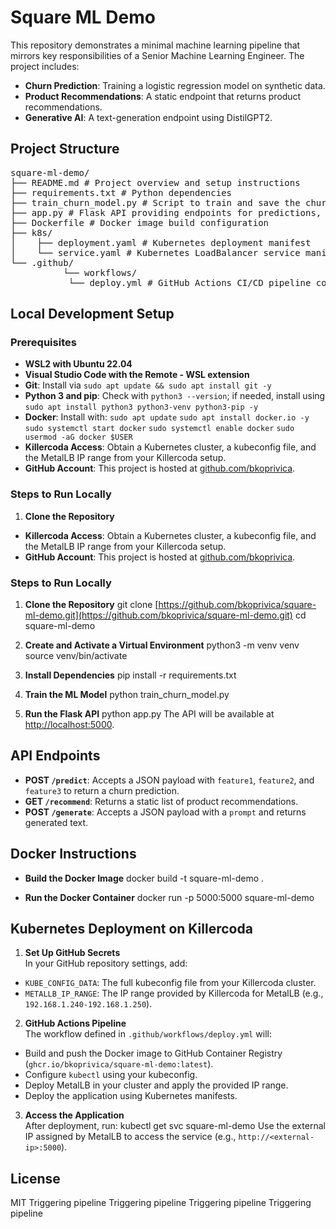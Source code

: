# Square ML Demo

This repository demonstrates a minimal machine learning pipeline that mirrors key responsibilities of a Senior Machine Learning Engineer. The project includes:

- **Churn Prediction**: Training a logistic regression model on synthetic data.
- **Product Recommendations**: A static endpoint that returns product recommendations.
- **Generative AI**: A text-generation endpoint using DistilGPT2.

## Project Structure

<pre>square-ml-demo/ 
├── README.md # Project overview and setup instructions 
├── requirements.txt # Python dependencies 
├── train_churn_model.py # Script to train and save the churn model 
├── app.py # Flask API providing endpoints for predictions, recommendations, and text generation 
├── Dockerfile # Docker image build configuration 
├── k8s/ 
│    ├── deployment.yaml # Kubernetes deployment manifest 
│    └── service.yaml # Kubernetes LoadBalancer service manifest (using MetalLB) 
└── .github/ 
          └── workflows/ 
	       └── deploy.yml # GitHub Actions CI/CD pipeline configuration</pre>

## Local Development Setup

### Prerequisites

- **WSL2 with Ubuntu 22.04**
- **Visual Studio Code with the Remote - WSL extension**
- **Git**: Install via `sudo apt update && sudo apt install git -y`
- **Python 3 and pip**: Check with `python3 --version`; if needed, install using `sudo apt install python3 python3-venv python3-pip -y`
- **Docker**: Install with:
`sudo apt update` 
`sudo apt install docker.io -y`
`sudo systemctl start docker` 
`sudo systemctl enable docker`
`sudo usermod -aG docker $USER`
- **Killercoda Access**: Obtain a Kubernetes cluster, a kubeconfig file, and the MetalLB IP range from your Killercoda setup.
- **GitHub Account**: This project is hosted at [github.com/bkoprivica](https://github.com/bkoprivica).

### Steps to Run Locally

1. **Clone the Repository**
- **Killercoda Access**: Obtain a Kubernetes cluster, a kubeconfig file, and the MetalLB IP range from your Killercoda setup.
- **GitHub Account**: This project is hosted at [github.com/bkoprivica](https://github.com/bkoprivica).

### Steps to Run Locally

1. **Clone the Repository**
git clone [https://github.com/bkoprivica/square-ml-demo.git](https://github.com/bkoprivica/square-ml-demo.git) 
cd square-ml-demo

2. **Create and Activate a Virtual Environment**
python3 -m venv venv 
source venv/bin/activate

3. **Install Dependencies**
pip install -r requirements.txt

4. **Train the ML Model**
python train_churn_model.py

5. **Run the Flask API**
python app.py
The API will be available at [http://localhost:5000](http://localhost:5000).

## API Endpoints

- **POST `/predict`**: Accepts a JSON payload with `feature1`, `feature2`, and `feature3` to return a churn prediction.
- **GET `/recommend`**: Returns a static list of product recommendations.
- **POST `/generate`**: Accepts a JSON payload with a `prompt` and returns generated text.

## Docker Instructions

- **Build the Docker Image**
docker build -t square-ml-demo .

- **Run the Docker Container**
docker run -p 5000:5000 square-ml-demo

## Kubernetes Deployment on Killercoda

1. **Set Up GitHub Secrets**  
 In your GitHub repository settings, add:
 - `KUBE_CONFIG_DATA`: The full kubeconfig file from your Killercoda cluster.
 - `METALLB_IP_RANGE`: The IP range provided by Killercoda for MetalLB (e.g., `192.168.1.240-192.168.1.250`).

2. **GitHub Actions Pipeline**  
 The workflow defined in `.github/workflows/deploy.yml` will:
 - Build and push the Docker image to GitHub Container Registry (`ghcr.io/bkoprivica/square-ml-demo:latest`).
 - Configure `kubectl` using your kubeconfig.
 - Deploy MetalLB in your cluster and apply the provided IP range.
 - Deploy the application using Kubernetes manifests.

3. **Access the Application**  
 After deployment, run:
kubectl get svc square-ml-demo
Use the external IP assigned by MetalLB to access the service (e.g., `http://<external-ip>:5000`).

## License

MIT
Triggering pipeline
Triggering pipeline
Triggering pipeline
Triggering pipeline
